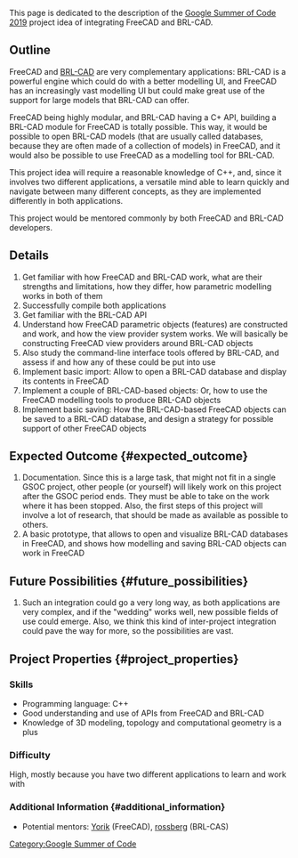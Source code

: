 This page is dedicated to the description of the [Google Summer of Code 2019](Google_Summer_of_Code.md) project idea of integrating FreeCAD and BRL-CAD.

## Outline

FreeCAD and [BRL-CAD](http://www.brlcad.org) are very complementary applications: BRL-CAD is a powerful engine which could do with a better modelling UI, and FreeCAD has an increasingly vast modelling UI but could make great use of the support for large models that BRL-CAD can offer.

FreeCAD being highly modular, and BRL-CAD having a C+ API, building a BRL-CAD module for FreeCAD is totally possible. This way, it would be possible to open BRL-CAD models (that are usually called databases, because they are often made of a collection of models) in FreeCAD, and it would also be possible to use FreeCAD as a modelling tool for BRL-CAD.

This project idea will require a reasonable knowledge of C++, and, since it involves two different applications, a versatile mind able to learn quickly and navigate between many different concepts, as they are implemented differently in both applications.

This project would be mentored commonly by both FreeCAD and BRL-CAD developers.

## Details

1.  Get familiar with how FreeCAD and BRL-CAD work, what are their strengths and limitations, how they differ, how parametric modelling works in both of them
2.  Successfully compile both applications
3.  Get familiar with the BRL-CAD API
4.  Understand how FreeCAD parametric objects (features) are constructed and work, and how the view provider system works. We will basically be constructing FreeCAD view providers around BRL-CAD objects
5.  Also study the command-line interface tools offered by BRL-CAD, and assess if and how any of these could be put into use
6.  Implement basic import: Allow to open a BRL-CAD database and display its contents in FreeCAD
7.  Implement a couple of BRL-CAD-based objects: Or, how to use the FreeCAD modelling tools to produce BRL-CAD objects
8.  Implement basic saving: How the BRL-CAD-based FreeCAD objects can be saved to a BRL-CAD database, and design a strategy for possible support of other FreeCAD objects

## Expected Outcome {#expected_outcome}

1.  Documentation. Since this is a large task, that might not fit in a single GSOC project, other people (or yourself) will likely work on this project after the GSOC period ends. They must be able to take on the work where it has been stopped. Also, the first steps of this project will involve a lot of research, that should be made as available as possible to others.
2.  A basic prototype, that allows to open and visualize BRL-CAD databases in FreeCAD, and shows how modelling and saving BRL-CAD objects can work in FreeCAD

## Future Possibilities {#future_possibilities}

1.  Such an integration could go a very long way, as both applications are very complex, and if the \"wedding\" works well, new possible fields of use could emerge. Also, we think this kind of inter-project integration could pave the way for more, so the possibilities are vast.

## Project Properties {#project_properties}

### Skills

-   Programming language: C++
-   Good understanding and use of APIs from FreeCAD and BRL-CAD
-   Knowledge of 3D modeling, topology and computational geometry is a plus

### Difficulty

High, mostly because you have two different applications to learn and work with

### Additional Information {#additional_information}

-   Potential mentors: [Yorik](http://forum.freecadweb.org/memberlist.php?mode=viewprofile&u=68) (FreeCAD), [rossberg](https://forum.freecadweb.org/memberlist.php?mode=viewprofile&u=23847) (BRL-CAS)

[Category:Google Summer of Code](Category:Google_Summer_of_Code.md)
